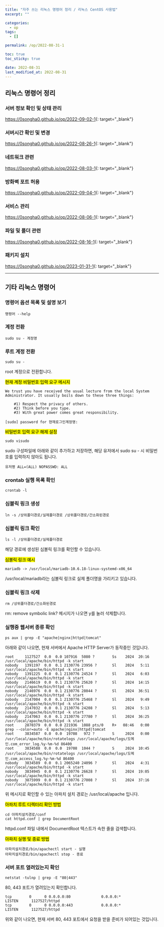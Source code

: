 ```yaml
---
title: "자주 쓰는 리눅스 명령어 정리 / 리눅스 CentOS 사용법"
excerpt: ""

categories:
  - op
tags:
  - []

permalink: /op/2022-08-31-1

toc: true
toc_sticky: true

date: 2022-08-31
last_modified_at: 2022-08-31
---
```


## 리눅스 명령어 정리

### 서버 정보 확인 및 상태 관리
<https://0songha0.github.io/op/2022-09-02-1>{: target="_blank"}

### 서버시간 확인 및 변경
<https://0songha0.github.io/op/2022-08-26-1>{: target="_blank"}

### 네트워크 관련
<https://0songha0.github.io/op/2022-08-03-1>{: target="_blank"}

### 방화벽 포트 허용
<https://0songha0.github.io/op/2022-09-04-1>{: target="_blank"}

### 서비스 관리
<https://0songha0.github.io/op/2022-08-06-1>{: target="_blank"}

### 파일 및 폴더 관련
<https://0songha0.github.io/op/2022-08-16-1>{: target="_blank"}

### 패키지 설치
<https://0songha0.github.io/op/2023-01-31-1>{: target="_blank"}

---

## 기타 리눅스 명령어

### 명령어 옵션 목록 및 설명 보기
```
명령어 --help
```

### 계정 전환
```
sudo su - 계정명
```

### 루트 계정 전환
```
sudo su -
```
root 계정으로 전환합니다.

<mark>현재 계정 비밀번호 입력 요구 메시지</mark>
```
We trust you have received the usual lecture from the local System
Administrator. It usually boils down to these three things:

    #1) Respect the privacy of others.
    #2) Think before you type.
    #3) With great power comes great responsibility.

[sudo] password for 현재로그인계정명:
```

<mark>비밀번호 입력 요구 해제 설정</mark>
```
sudo visudo
```
sudo 구성파일에 아래와 같이 추가하고 저장하면, 해당 유저에서 sudo su - 시 비밀번호를 입력하지 않아도 됩니다.
```
유저명 ALL=(ALL) NOPASSWD: ALL
```

### crontab 실행 목록 확인
```
crontab -l
```

### 심볼릭 링크 생성
```
ln -s /상위폴더경로/실제폴더경로 /상위폴더경로/간소화된경로
```

### 심볼릭 링크 확인
```
ls -l /상위폴더경로/실제폴더경로
```
해당 경로에 생성된 심볼릭 링크를 확인할 수 있습니다.  

<mark>심볼릭 링크 예시</mark>  
```
mariadb -> /usr/local/mariadb-10.6.18-linux-systemd-x86_64
```
/usr/local/mariadb라는 심볼릭 링크로 실제 폴더명을 가리키고 있습니다.

### 심볼릭 링크 삭제
```
rm /상위폴더경로/간소화된경로
```
rm: remove symbolic link? 메시지가 나오면 y를 눌러 삭제합니다.

### 실행중 웹서버 종류 확인
```
ps aux | grep -E "apache|nginx|httpd|tomcat"
```
아래와 같이 나오면, 현재 서버에서 Apache HTTP Server가 동작중인 것입니다.
```
root     1127527  0.0  0.0 107916  5080 ?        Ss    2024  20:16 /usr/local/apache/bin/httpd -k start
nobody   1391197  0.0  0.1 2130776 23956 ?       Sl    2024   5:11 /usr/local/apache/bin/httpd -k start
nobody   1391225  0.0  0.1 2130776 24524 ?       Sl    2024   6:03 /usr/local/apache/bin/httpd -k start
nobody   2146619  0.0  0.1 2130776 25620 ?       Sl    2024  14:15 /usr/local/apache/bin/httpd -k start
nobody   2146976  0.0  0.1 2130776 28044 ?       Sl    2024  36:51 /usr/local/apache/bin/httpd -k start
nobody   2147004  0.0  0.1 2130776 25468 ?       Sl    2024   9:49 /usr/local/apache/bin/httpd -k start
nobody   2147032  0.0  0.1 2130776 24208 ?       Sl    2024   5:13 /usr/local/apache/bin/httpd -k start
nobody   2147063  0.0  0.1 2130776 27780 ?       Sl    2024  36:25 /usr/local/apache/bin/httpd -k start
root     2870379  0.0  0.0 221936  1088 pts/0    R+   08:46   0:00 grep --color=auto -E apache|nginx|httpd|tomcat
root     3834587  0.0  0.0  19708   972 ?        S     2024   0:00 /usr/local/apache/bin/rotatelogs /usr/local/apache/logs/도메인.com_error_log.%y-%m-%d 86400
root     3834588  0.0  0.0  19708  1044 ?        S     2024  10:45 /usr/local/apache/bin/rotatelogs /usr/local/apache/logs/도메인.com_access_log.%y-%m-%d 86400
nobody   3834589  0.0  0.1 2065240 24096 ?       Sl    2024   4:31 /usr/local/apache/bin/httpd -k start
nobody   3834945  0.0  0.1 2130776 26628 ?       Sl    2024  19:05 /usr/local/apache/bin/httpd -k start
nobody   3875999  0.0  0.1 2130776 27008 ?       Sl    2024  37:16 /usr/local/apache/bin/httpd -k start
```
위 메시지로 확인할 수 있는 아파치 설치 경로는 /usr/local/apache 입니다.

<mark>아파치 루트 디렉터리 확인 방법</mark>
```
cd 아파치설치경로/conf
cat httpd.conf | grep DocumentRoot
```
httpd.conf 파일 내에서 DocumentRoot 텍스트가 속한 줄을 검색합니다.

<mark>아파치 실행 및 종료 방법</mark>
```
아파치설치경로/bin/apachectl start - 실행
아파치설치경로/bin/apachectl stop - 종료
```

### 서버 포트 열려있는지 확인
```
netstat -tulnp | grep -E "80|443"
```
80, 443 포트가 열려있는지 확인합니다.
```
tcp        0      0 0.0.0.0:80              0.0.0.0:*               LISTEN      1127527/httpd
tcp        0      0 0.0.0.0:443             0.0.0.0:*               LISTEN      1127527/httpd
```
위와 같이 나오면, 현재 서버 80, 443 포트에서 요청을 받을 준비가 되어있는 것입니다.
